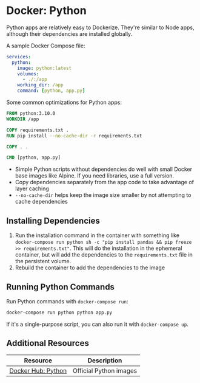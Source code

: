 # Docker: Python

Python apps are relatively easy to Dockerize. They're similar to Node apps, although their dependencies are installed globally.

A sample Docker Compose file:

```yaml
services:
  python:
    image: python:latest
    volumes:
      - ./:/app
    working_dir: /app
    command: [python, app.py]
```

Some common optimizations for Python apps:

```dockerfile
FROM python:3.10.0
WORKDIR /app

COPY requirements.txt .
RUN pip install --no-cache-dir -r requirements.txt

COPY . .

CMD [python, app.py]
```

* Simple Python scripts without dependencies do well with small Docker base images like Alpine. If you need libraries, use a full version.
* Copy dependencies separately from the app code to take advantage of layer caching
* `--no-cache-dir` helps keep the image size smaller by not attempting to cache dependencies

## Installing Dependencies

1. Run the installation command in the container with something like `docker-compose run python sh -c "pip install pandas && pip freeze >> requirements.txt"`. This will do the installation in the ephemeral container, but will add the dependencies to the `requirements.txt` file in the persistent volume.
2. Rebuild the container to add the dependencies to the image

## Running Python Commands

Run Python commands with `docker-compose run`:

```bash
docker-compose run python python app.py
```

If it's a single-purpose script, you can also run it with `docker-compose up`.

## Additional Resources

| Resource | Description |
| --- | --- |
| [Docker Hub: Python](https://hub.docker.com/_/python) | Official Python images |
